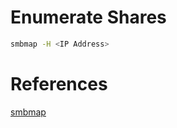 # Enumerate Shares
```bash
smbmap -H <IP Address>
```

# References
[smbmap](https://github.com/ShawnDEvans/smbmap)